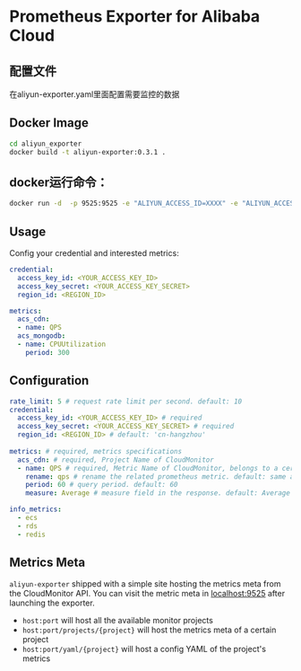 # Prometheus Exporter for Alibaba Cloud
## 配置文件
在aliyun-exporter.yaml里面配置需要监控的数据

## Docker Image
```bash
cd aliyun_exporter
docker build -t aliyun-exporter:0.3.1 .
```

## docker运行命令：
```bash
docker run -d  -p 9525:9525 -e "ALIYUN_ACCESS_ID=XXXX" -e "ALIYUN_ACCESS_SECRET=XXXX" -e "ALIYUN_REGION=cn-XXXX" -v $(pwd)/aliyun-exporter.yml:/aliyun-exporter.yml  aliyun-exporter:0.3.1  -p 9525 -c  /aliyun-exporter.yml

```
## Usage

Config your credential and interested metrics:

```yaml
credential:
  access_key_id: <YOUR_ACCESS_KEY_ID>
  access_key_secret: <YOUR_ACCESS_KEY_SECRET>
  region_id: <REGION_ID>

metrics:
  acs_cdn:
  - name: QPS
  acs_mongodb:
  - name: CPUUtilization
    period: 300
```

## Configuration

```yaml
rate_limit: 5 # request rate limit per second. default: 10
credential:
  access_key_id: <YOUR_ACCESS_KEY_ID> # required
  access_key_secret: <YOUR_ACCESS_KEY_SECRET> # required
  region_id: <REGION_ID> # default: 'cn-hangzhou'
  
metrics: # required, metrics specifications
  acs_cdn: # required, Project Name of CloudMonitor
  - name: QPS # required, Metric Name of CloudMonitor, belongs to a certain Project
    rename: qps # rename the related prometheus metric. default: same as the 'name'
    period: 60 # query period. default: 60
    measure: Average # measure field in the response. default: Average

info_metrics:
  - ecs
  - rds
  - redis
```

## Metrics Meta

`aliyun-exporter` shipped with a simple site hosting the metrics meta from the CloudMonitor API. You can visit the metric meta in [localhost:9525](http://localhost:9525) after launching the exporter.

* `host:port` will host all the available monitor projects
* `host:port/projects/{project}` will host the metrics meta of a certain project
* `host:port/yaml/{project}` will host a config YAML of the project's metrics